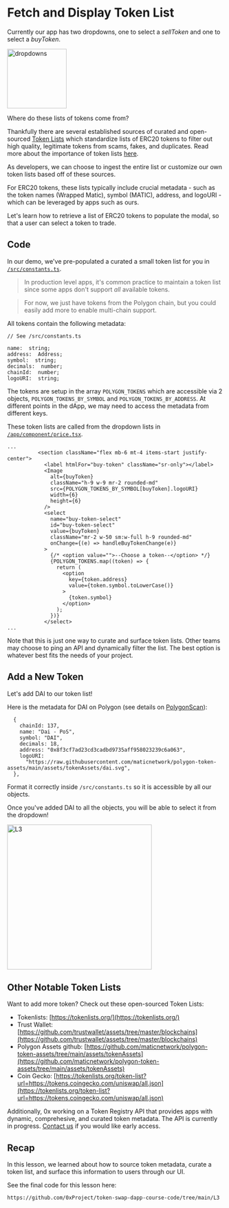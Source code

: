 # Fetch and Display Token List

Currently our app has two dropdowns, one to select a _sellToken_ and one to select a _buyToken_.

<img width="138" alt="dropdowns" src="https://github.com/jlin27/token-swap-dapp-course/assets/8042156/1b3f00c2-ba1c-474c-b437-e0e8e2818718">

Where do these lists of tokens come from?

Thankfully there are several established sources of curated and open-sourced [Token Lists](https://tokenlists.org/) which standardize lists of ERC20 tokens to filter out high quality, legitimate tokens from scams, fakes, and duplicates. Read more about the importance of token lists [here](https://uniswap.org/blog/token-lists).

As developers, we can choose to ingest the entire list or customize our own token lists based off of these sources.

For ERC20 tokens, these lists typically include crucial metadata - such as the token names (Wrapped Matic), symbol (MATIC), address, and logoURI - which can be leveraged by apps such as ours.

Let's learn how to retrieve a list of ERC20 tokens to populate the modal, so that a user can select a token to trade.

## Code

In our demo, we've pre-populated a curated a small token list for you in [`/src/constants.ts`](https://github.com/0xProject/token-swap-dapp-course-code/blob/main/L3/src/constants.ts).

> In production level apps, it's common practice to maintain a token list since some apps don't support _all_ available tokens.

> For now, we just have tokens from the Polygon chain, but you could easily add more to enable multi-chain support.

All tokens contain the following metadata:

```
// See /src/constants.ts

name:  string;
address:  Address;
symbol:  string;
decimals:  number;
chainId:  number;
logoURI:  string;
```

The tokens are setup in the array `POLYGON_TOKENS` which are accessible via 2 objects, `POLYGON_TOKENS_BY_SYMBOL` and `POLYGON_TOKENS_BY_ADDRESS`. At different points in the dApp, we may need to access the metadata from different keys.

These token lists are called from the dropdown lists in [`/app/component/price.tsx`](https://github.com/0xProject/token-swap-dapp-course-code/blob/main/L3/app/components/price.tsx#L95-L103).

```
...
          <section className="flex mb-6 mt-4 items-start justify-center">
            <label htmlFor="buy-token" className="sr-only"></label>
            <Image
              alt={buyToken}
              className="h-9 w-9 mr-2 rounded-md"
              src={POLYGON_TOKENS_BY_SYMBOL[buyToken].logoURI}
              width={6}
              height={6}
            />
            <select
              name="buy-token-select"
              id="buy-token-select"
              value={buyToken}
              className="mr-2 w-50 sm:w-full h-9 rounded-md"
              onChange={(e) => handleBuyTokenChange(e)}
            >
              {/* <option value="">--Choose a token--</option> */}
              {POLYGON_TOKENS.map((token) => {
                return (
                  <option
                    key={token.address}
                    value={token.symbol.toLowerCase()}
                  >
                    {token.symbol}
                  </option>
                );
              })}
            </select>
...
```

Note that this is just one way to curate and surface token lists. Other teams may choose to ping an API and dynamically filter the list. The best option is whatever best fits the needs of your project.

## Add a New Token

Let's add DAI to our token list!

Here is the metadata for DAI on Polygon (see details on [PolygonScan](https://polygonscan.com/address/0x8f3cf7ad23cd3cadbd9735aff958023239c6a063)):

```
  {
    chainId: 137,
    name: "Dai - PoS",
    symbol: "DAI",
    decimals: 18,
    address: "0x8f3cf7ad23cd3cadbd9735aff958023239c6a063",
    logoURI:
      "https://raw.githubusercontent.com/maticnetwork/polygon-token-assets/main/assets/tokenAssets/dai.svg",
  },
```

Format it correctly inside `/src/constants.ts` so it is accessible by all our objects. 

Once you've added DAI to all the objects, you will be able to select it from the dropdown!

<img width="336" alt="L3" src="https://github.com/jlin27/token-swap-dapp-course/assets/8042156/2f995da3-9e9b-4c12-ba6f-3db86e1243c0">


## Other Notable Token Lists

Want to add more token? Check out these open-sourced Token Lists: 

- Tokenlists: [https://tokenlists.org/](https://tokenlists.org/)
- Trust Wallet: [https://github.com/trustwallet/assets/tree/master/blockchains](https://github.com/trustwallet/assets/tree/master/blockchains)
- Polygon Assets github: [https://github.com/maticnetwork/polygon-token-assets/tree/main/assets/tokenAssets](https://github.com/maticnetwork/polygon-token-assets/tree/main/assets/tokenAssets)
- Coin Gecko: [https://tokenlists.org/token-list?url=https://tokens.coingecko.com/uniswap/all.json](https://tokenlists.org/token-list?url=https://tokens.coingecko.com/uniswap/all.json)

Additionally, 0x working on a Token Registry API that provides apps with dynamic, comprehesive, and curated token metadata. The API is currently in progress. [Contact us](https://0x.org/contact) if you would like early access. 

## Recap

In this lesson, we learned about how to source token metadata, curate a token list, and surface this information to users through our UI. 

See the final code for this lesson here: 

```
https://github.com/0xProject/token-swap-dapp-course-code/tree/main/L3
```
